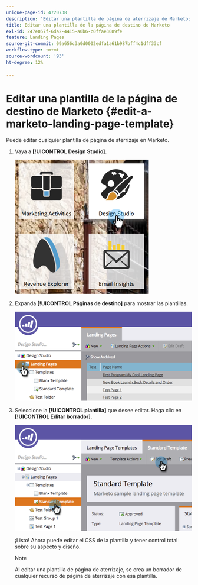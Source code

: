 ```yaml
---
unique-page-id: 4720738
description: 'Editar una plantilla de página de aterrizaje de Marketo: documentos de Marketo: documentación del producto'
title: Editar una plantilla de la página de destino de Marketo
exl-id: 247e057f-6da2-4415-a0b6-c0ffae3089fe
feature: Landing Pages
source-git-commit: 09a656c3a0d0002edfa1a61b987bff4c1dff33cf
workflow-type: tm+mt
source-wordcount: '93'
ht-degree: 12%

---
```


# Editar una plantilla de la página de destino de Marketo {#edit-a-marketo-landing-page-template}

Puede editar cualquier plantilla de página de aterrizaje en Marketo.

1. Vaya a **[!UICONTROL Design Studio]**.

   ![](assets/designstudio.png)

1. Expanda **[!UICONTROL Páginas de destino]** para mostrar las plantillas.

   ![](assets/image2015-5-21-12-3a40-3a3.png)

1. Seleccione la **[!UICONTROL plantilla]** que desee editar. Haga clic en **[!UICONTROL Editar borrador]**.

   ![](assets/image2015-5-21-12-3a37-3a54.png)

   ¡Listo! Ahora puede editar el CSS de la plantilla y tener control total sobre su aspecto y diseño.

   >[!NOTE]
   >
   >Al editar una plantilla de página de aterrizaje, se crea un borrador de cualquier recurso de página de aterrizaje con esa plantilla.
